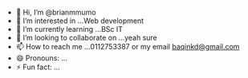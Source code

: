 - 👋 Hi, I’m @brianmmumo
- 👀 I’m interested in ...Web development 
- 🌱 I’m currently learning ...BSc IT
- 💞️ I’m looking to collaborate on ...yeah sure 
- 📫 How to reach me ...0112753387 or my email baqinkd@gmail.com
- 😄 Pronouns: ...
- ⚡ Fun fact: ...

<!---
brianmmumo/brianmmumo is a ✨ special ✨ repository because its `README.md` (this file) appears on your GitHub profile.
You can click the Preview link to take a look at your changes.
--->
